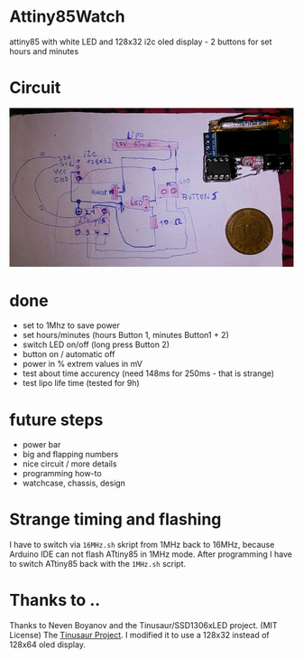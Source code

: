 # Attiny85Watch

attiny85 with white LED and 128x32 i2c oled display - 2 buttons for set hours and minutes

# Circuit

![Circuit](img/circuit.jpg)

# done

 -  set to 1Mhz to save power
 -  set hours/minutes (hours Button 1, minutes Button1 + 2)
 -  switch LED on/off (long press Button 2)
 -  button on / automatic off
 -  power in % extrem values in mV
 -  test about time accurency (need 148ms for 250ms - that is strange)
 -  test lipo life time (tested for 9h)

# future steps

 -  power bar
 -  big and flapping numbers
 -  nice circuit / more details
 -  programming how-to
 -  watchcase, chassis, design

# Strange timing and flashing

I have to switch via `16MHz.sh` skript from 1MHz back to 16MHz, because Arduino IDE
can not flash ATtiny85 in 1MHz mode. After programming I have to switch ATtiny85 back with
the `1MHz.sh` script.

# Thanks to ..

Thanks to Neven Boyanov and the Tinusaur/SSD1306xLED project. (MIT License)
The [Tinusaur Project](http://tinusaur.org). I modified it to use a
128x32 instead of 128x64 oled display.
